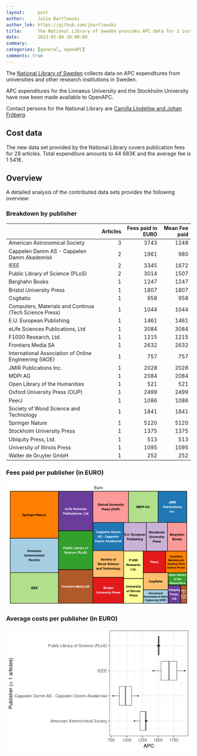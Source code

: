 ```yaml
---
layout:     post
author:     Julia Bartlewski
author_lnk: https://github.com/jbartlewski
title:      The National Library of Sweden provides APC data for 2 institutions
date:       2023-05-04 10:00:00
summary:    
categories: [general, openAPC]
comments: true
---
```




The [National Library of Sweden](https://www.kb.se/in-english.html) collects data on APC expenditures from universities and other research institutions in Sweden. 

APC expenditures for the Linnaeus University and the Stockholm University have now been made available to OpenAPC.

Contact persons for the National Library are [Camilla Lindelöw and Johan Fröberg](mailto:openaccess@kb.se).

## Cost data



The new data set provided by the National Library covers publication fees for 29 articles. Total expenditure amounts to 44 683€ and the average fee is 1 541€.


## Overview

A detailed analysis of the contributed data sets provides the following overview:

### Breakdown by publisher


|                                                       | Articles| Fees paid in EURO| Mean Fee paid|
|:------------------------------------------------------|--------:|-----------------:|-------------:|
|American Astronomical Society                          |        3|              3743|          1248|
|Cappelen Damm AS - Cappelen Damm Akademisk             |        2|              1961|           980|
|IEEE                                                   |        2|              3345|          1672|
|Public Library of Science (PLoS)                       |        2|              3014|          1507|
|Berghahn Books                                         |        1|              1247|          1247|
|Bristol University Press                               |        1|              1807|          1807|
|Cogitatio                                              |        1|               958|           958|
|Computers, Materials and Continua (Tech Science Press) |        1|              1044|          1044|
|E.U. European Publishing                               |        1|              1461|          1461|
|eLife Sciences Publications, Ltd                       |        1|              3084|          3084|
|F1000 Research, Ltd.                                   |        1|              1215|          1215|
|Frontiers Media SA                                     |        1|              2632|          2632|
|International Association of Online Engineering (IAOE) |        1|               757|           757|
|JMIR Publications Inc.                                 |        1|              2028|          2028|
|MDPI AG                                                |        1|              2084|          2084|
|Open Library of the Humanities                         |        1|               521|           521|
|Oxford University Press (OUP)                          |        1|              2499|          2499|
|PeerJ                                                  |        1|              1086|          1086|
|Society of Wood Science and Technology                 |        1|              1841|          1841|
|Springer Nature                                        |        1|              5120|          5120|
|Stockholm University Press                             |        1|              1375|          1375|
|Ubiquity Press, Ltd.                                   |        1|               513|           513|
|University of Illinois Press                           |        1|              1095|          1095|
|Walter de Gruyter GmbH                                 |        1|               252|           252|

### Fees paid per publisher (in EURO)

![plot of chunk tree_natlibswe_2023_05_04_full](/figure/tree_natlibswe_2023_05_04_full-1.png)

###  Average costs per publisher (in EURO)

![plot of chunk box_natlibswe_2023_05_04_publisher_full](/figure/box_natlibswe_2023_05_04_publisher_full-1.png)
